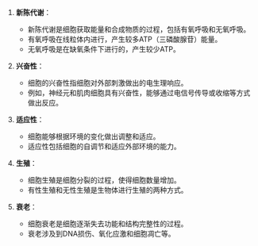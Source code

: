 1. **新陈代谢**：
   - 新陈代谢是细胞获取能量和合成物质的过程，包括有氧呼吸和无氧呼吸。
   - 有氧呼吸在线粒体内进行，产生较多ATP（三磷酸腺苷）能量。
   - 无氧呼吸是在缺氧条件下进行的，产生较少ATP。

2. **兴奋性**：
   - 细胞的兴奋性指细胞对外部刺激做出的电生理响应。
   - 例如，神经元和肌肉细胞具有兴奋性，能够通过电信号传导或收缩等方式做出反应。

3. **适应性**：
   - 细胞能够根据环境的变化做出调整和适应。
   - 适应性包括细胞的自调节和适应外部环境的能力。

4. **生殖**：
   - 细胞生殖是细胞分裂的过程，使得细胞数量增加。
   - 有性生殖和无性生殖是生物体进行生殖的两种方式。

5. **衰老**：
   - 细胞衰老是细胞逐渐失去功能和结构完整性的过程。
   - 衰老涉及到DNA损伤、氧化应激和细胞凋亡等。